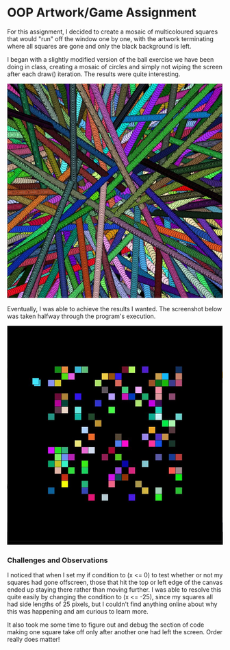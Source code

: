 # OOP Artwork/Game Assignment

For this assignment, I decided to create a mosaic of multicoloured squares that would "run" off the window one by one, with the artwork terminating where all squares are gone and only the black background is left.

I began with a slightly modified version of the ball exercise we have been doing in class, creating a mosaic of circles and 
simply not wiping the screen after each draw() iteration. The results were quite interesting.

![](june3.JPG)

Eventually, I was able to achieve the results I wanted. The screenshot below was taken halfway through the program's execution.

![](june3_final.JPG)

### Challenges and Observations

I noticed that when I set my if condition to (x <= 0) to test whether or not my squares had gone offscreen, those that hit the top or left edge of the canvas ended up staying there rather than moving further. 
I was able to resolve this quite easily by changing the condition to (x <= -25), since my squares all had side lengths of 25 pixels, but I couldn't find anything online about why this was happening and am curious to learn more.

It also took me some time to figure out and debug the section of code making one square take off only after another one had left the screen. Order really does matter!
